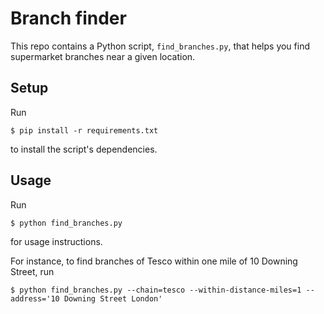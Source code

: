 # Branch finder

This repo contains a Python script, `find_branches.py`, that helps you find supermarket branches near a given location.

## Setup

Run

    $ pip install -r requirements.txt

to install the script's dependencies.

## Usage

Run

    $ python find_branches.py

for usage instructions.

For instance, to find branches of Tesco within one mile of 10 Downing Street, run

    $ python find_branches.py --chain=tesco --within-distance-miles=1 --address='10 Downing Street London'
